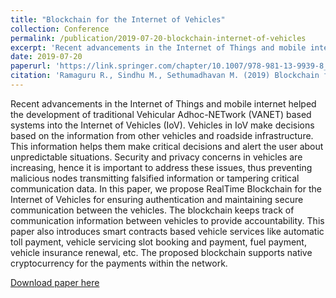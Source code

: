 ```yaml
---
title: "Blockchain for the Internet of Vehicles"
collection: Conference 
permalink: /publication/2019-07-20-blockchain-internet-of-vehicles
excerpt: 'Recent advancements in the Internet of Things and mobile internet helped the development of traditional Vehicular Adhoc-NETwork (VANET) based systems into the Internet of Vehicles (IoV). Vehicles in IoV make decisions based on the information from other vehicles and roadside infrastructure. This information helps them make critical decisions and alert the user about unpredictable situations. Security and privacy concerns in vehicles are increasing, hence it is important to address these issues, thus preventing malicious nodes transmitting falsified information or tampering critical communication data.'
date: 2019-07-20
paperurl: 'https://link.springer.com/chapter/10.1007/978-981-13-9939-8_37'
citation: 'Ramaguru R., Sindhu M., Sethumadhavan M. (2019) Blockchain for the Internet of Vehicles. In: Singh M., Gupta P., Tyagi V., Flusser J., Ören T., Kashyap R. (eds) Advances in Computing and Data Sciences. ICACDS 2019. Communications in Computer and Information Science, vol 1045. Springer, Singapore.'
---
```

Recent advancements in the Internet of Things and mobile internet helped the development of traditional Vehicular Adhoc-NETwork (VANET) based systems into the Internet of Vehicles (IoV). Vehicles in IoV make decisions based on the information from other vehicles and roadside infrastructure. This information helps them make critical decisions and alert the user about unpredictable situations. Security and privacy concerns in vehicles are increasing, hence it is important to address these issues, thus preventing malicious nodes transmitting falsified information or tampering critical communication data. In this paper, we propose RealTime Blockchain for the Internet of Vehicles for ensuring authentication and maintaining secure communication between the vehicles. The blockchain keeps track of communication information between vehicles to provide accountability. This paper also introduces smart contracts based vehicle services like automatic toll payment, vehicle servicing slot booking and payment, fuel payment, vehicle insurance renewal, etc. The proposed blockchain supports native cryptocurrency for the payments within the network.

[Download paper here](https://link.springer.com/chapter/10.1007/978-981-13-9939-8_37)


